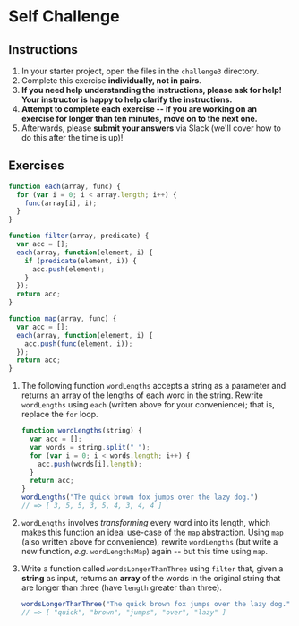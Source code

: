 # Self Challenge

## Instructions

1. In your starter project, open the files in the `challenge3` directory.
2. Complete this exercise **individually, not in pairs**.
3. **If you need help understanding the instructions, please ask for help! Your instructor is happy to help clarify the instructions.**
4. **Attempt to complete each exercise -- if you are working on an exercise for longer than ten minutes, move on to the next one.**
5. Afterwards, please **submit your answers** via Slack (we'll cover how to do this after the time is up)!

## Exercises

```js
function each(array, func) {
  for (var i = 0; i < array.length; i++) {
    func(array[i], i);
  }
}

function filter(array, predicate) {
  var acc = [];
  each(array, function(element, i) {
    if (predicate(element, i)) {
      acc.push(element);
    }
  });
  return acc;
}

function map(array, func) {
  var acc = [];
  each(array, function(element, i) {
    acc.push(func(element, i));
  });
  return acc;
}
```

1. The following function `wordLengths` accepts a string as a parameter and
   returns an array of the lengths of each word in the string. Rewrite
   `wordLengths` using `each` (written above for your convenience); that is,
   replace the `for` loop.

   ```js
   function wordLengths(string) {
     var acc = [];
     var words = string.split(" ");
     for (var i = 0; i < words.length; i++) {
       acc.push(words[i].length);
     }
     return acc;
   }
   wordLengths("The quick brown fox jumps over the lazy dog.")
   // => [ 3, 5, 5, 3, 5, 4, 3, 4, 4 ]
   ```

2. `wordLengths` involves *transforming* every word into its length, which makes
   this function an ideal use-case of the `map` abstraction. Using `map` (also
   written above for convenience), rewrite `wordLengths` (but write a new
   function, *e.g.* `wordLengthsMap`) again -- but this time using `map`.

3. Write a function called `wordsLongerThanThree` using `filter` that, given a
   **string** as input, returns an **array** of the words in the original string
   that are longer than three (have `length` greater than three).

    ```js
    wordsLongerThanThree("The quick brown fox jumps over the lazy dog.")
    // => [ "quick", "brown", "jumps", "over", "lazy" ]
    ```
